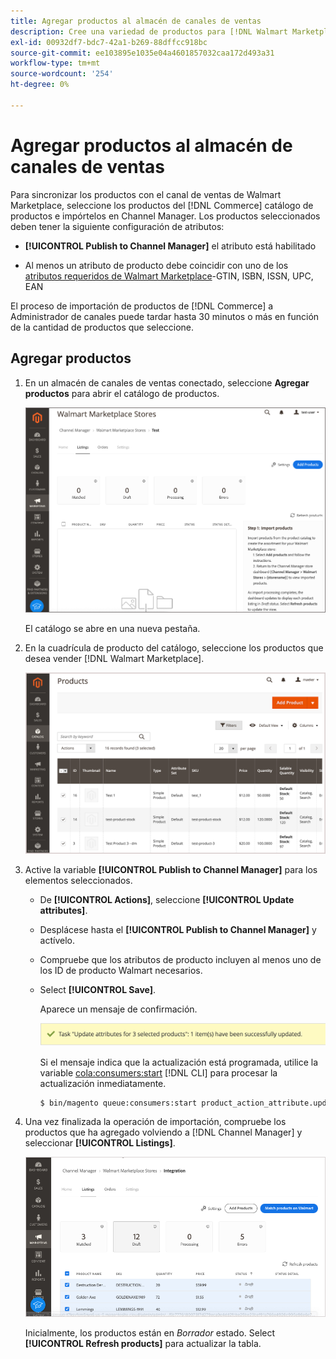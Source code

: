 ```yaml
---
title: Agregar productos al almacén de canales de ventas
description: Cree una variedad de productos para [!DNL Walmart Marketplace] ventas añadiendo productos del catálogo al canal de ventas
exl-id: 00932df7-bdc7-42a1-b269-88dffcc918bc
source-git-commit: ee103895e1035e04a4601857032caa172d493a31
workflow-type: tm+mt
source-wordcount: '254'
ht-degree: 0%

---
```



# Agregar productos al almacén de canales de ventas

Para sincronizar los productos con el canal de ventas de Walmart Marketplace, seleccione los productos del [!DNL Commerce] catálogo de productos e impórtelos en Channel Manager. Los productos seleccionados deben tener la siguiente configuración de atributos:

- **[!UICONTROL Publish to Channel Manager]** el atributo está habilitado

- Al menos un atributo de producto debe coincidir con uno de los [atributos requeridos de Walmart Marketplace](map-catalog-attributes.md)-GTIN, ISBN, ISSN, UPC, EAN

El proceso de importación de productos de [!DNL Commerce] a Administrador de canales puede tardar hasta 30 minutos o más en función de la cantidad de productos que seleccione.

## Agregar productos

1. En un almacén de canales de ventas conectado, seleccione **Agregar productos** para abrir el catálogo de productos.

   ![Agregar productos al almacén de canales de ventas](assets/add-initial-products-to-connected-channel.png)

   El catálogo se abre en una nueva pestaña.

1. En la cuadrícula de producto del catálogo, seleccione los productos que desea vender [!DNL Walmart Marketplace].

   ![Enviar productos al almacén de canales de ventas](assets/select-products-from-catalog.png)

1. Active la variable **[!UICONTROL Publish to Channel Manager]** para los elementos seleccionados.

   - De **[!UICONTROL Actions]**, seleccione **[!UICONTROL Update attributes]**.

   - Desplácese hasta el **[!UICONTROL Publish to Channel Manager]** y actívelo.

   - Compruebe que los atributos de producto incluyen al menos uno de los ID de producto Walmart necesarios.

   - Select **[!UICONTROL Save]**.

      Aparece un mensaje de confirmación.

      ![Importación de productos del catálogo al mensaje de confirmación de canal de ventas](assets/product-import-from-catalog-confirmation.png)

      Si el mensaje indica que la actualización está programada, utilice la variable [cola:consumers:start](https://devdocs.magento.com/guides/v2.4/config-guide/cli/config-cli-subcommands-queue.html) [!DNL CLI] para procesar la actualización inmediatamente.

      ```bash
      $ bin/magento queue:consumers:start product_action_attribute.update
      ```

1. Una vez finalizada la operación de importación, compruebe los productos que ha agregado volviendo a [!DNL Channel Manager] y seleccionar **[!UICONTROL Listings]**.

   ![Productos importados al canal de ventas conectado](assets/products-in-marketplace-sales-channel.png)

   Inicialmente, los productos están en *Borrador* estado. Select **[!UICONTROL Refresh products]** para actualizar la tabla.


